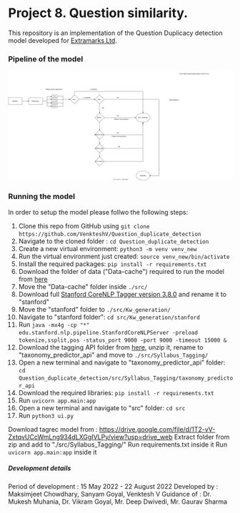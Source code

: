 # Project 8. Question similarity.

This repository is an implementation of the Question Duplicacy detection model developed for [Extramarks Ltd](https://www.extramarks.com).

### Pipeline of the model

<img src="./Project-8-workflow.drawio.svg">


### Running the model

In order to setup the model please follwo the following steps:
1. Clone this repo from GitHub using `git clone https://github.com/VenkteshV/Question_duplicate_detection`
2. Navigate to the cloned folder : `cd Question_duplicate_detection`
3. Create a new virtual environment: `python3 -m venv venv_new`
4. Run the virtual environment just created: `source venv_new/bin/activate`
5. Install the required packages: `pip install -r requirements.txt`
6. Download the folder of data ("Data-cache") required to run the model from [here](https://drive.google.com/drive/folders/1CkCtTPEgiYcyn7iLKbx0-CruiDRRi538?usp=sharing)
7. Move the "Data-cache" folder inside `./src/`
8. Download full [Stanford CoreNLP Tagger version 3.8.0](http://nlp.stanford.edu/software/stanford-corenlp-full-2018-02-27.zip) and rename it to "stanford"
9. Move the "stanford" folder to `./src/Kw_generation/`
10. Navigate to "stanford folder": `cd src/Kw_generation/stanford`
11. Run `java -mx4g -cp "*" edu.stanford.nlp.pipeline.StanfordCoreNLPServer -preload tokenize,ssplit,pos -status_port 9000 -port 9000 -timeout 15000 &`
12. Download the tagging API folder from [here](https://drive.google.com/file/d/1T2-vV-ZxtqvUCcWmLng934dLXGgIVLPy/view), unzip it, rename to  "taxonomy_predictor_api" and move to `./src/Syllabus_Tagging/`
13. Open a new terminal and navigate to "taxonomy_predictor_api" folder: `cd Question_duplicate_detection/src/Syllabus_Tagging/taxonomy_predictor_api`
14. Download the required libraries: `pip install -r requirements.txt`
15. Run `uvicorn app.main:app`
16. Open a new terminal and navigate to "src" folder: `cd src`
17. Run `python3 ui.py`




Download tagrec model from : https://drive.google.com/file/d/1T2-vV-ZxtqvUCcWmLng934dLXGgIVLPy/view?usp=drive_web
Extract folder from zip and add to "./src/Syllabus_Tagging/"
Run requirements.txt inside it
Run `uvicorn app.main:app` inside it

##### Development details

Period of development : 15 May 2022 - 22 August 2022
Developed by : Maksimjeet Chowdhary, Sanyam Goyal, Venktesh V
Guidance of : Dr. Mukesh Muhania, Dr. Vikram Goyal, Mr. Deep Dwivedi, Mr. Gaurav Sharma